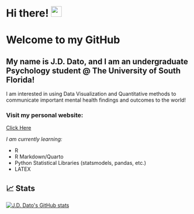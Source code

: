 # Hi there! <img src="https://media.giphy.com/media/hvRJCLFzcasrR4ia7z/giphy.gif" width="29px" height="29px">
# Welcome to my GitHub
## My name is J.D. Dato, and I am an undergraduate Psychology student @ The University of South Florida!
I am interested in using Data Visualization and Quantitative methods to communicate important mental health findings and outcomes to the world!
### Visit my personal website:
[Click Here](https://jd-dato.github.io)

*I am currently learning:*
- R
- R Markdown/Quarto
- Python Statistical Libraries (statsmodels, pandas, etc.)
- LATEX

## 📈 Stats
[![J.D. Dato's GitHub stats](https://github-readme-stats.vercel.app/api?username=jd-dato(jd-dato))](https://github.com/jd-dato/github-readme-stats)
